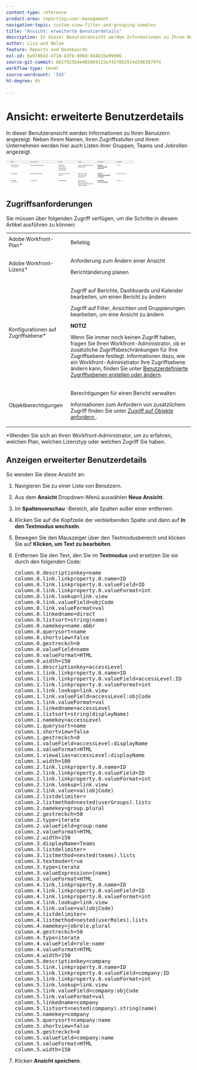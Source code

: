 ```yaml
---
content-type: reference
product-area: reporting;user-management
navigation-topic: custom-view-filter-and-grouping-samples
title: "Ansicht: erweiterte Benutzerdetails"
description: In dieser Benutzeransicht werden Informationen zu Ihren Benutzern angezeigt. Neben ihrem Namen, ihren Zugriffsstufen und ihrem Unternehmen werden hier auch Listen ihrer Gruppen, Teams und Jobrollen angezeigt.
author: Lisa and Nolan
feature: Reports and Dashboards
exl-id: 6a978b43-4718-43fb-80b8-844b35e09d06
source-git-commit: 661f925b4e485069122ef4278b2914d206387974
workflow-type: tm+mt
source-wordcount: '543'
ht-degree: 0%

---
```


# Ansicht: erweiterte Benutzerdetails

In dieser Benutzeransicht werden Informationen zu Ihren Benutzern angezeigt. Neben ihrem Namen, ihren Zugriffsstufen und ihrem Unternehmen werden hier auch Listen ihrer Gruppen, Teams und Jobrollen angezeigt.

![extended_user_view.png](assets/expanded-user-view-350x75.png)

## Zugriffsanforderungen

Sie müssen über folgenden Zugriff verfügen, um die Schritte in diesem Artikel ausführen zu können:

<table style="table-layout:auto"> 
 <col> 
 <col> 
 <tbody> 
  <tr> 
   <td role="rowheader">Adobe Workfront-Plan*</td> 
   <td> <p>Beliebig</p> </td> 
  </tr> 
  <tr> 
   <td role="rowheader">Adobe Workfront-Lizenz*</td> 
   <td> <p>Anforderung zum Ändern einer Ansicht </p>
   <p>Berichtänderung planen</p> </td> 
  </tr> 
  <tr> 
   <td role="rowheader">Konfigurationen auf Zugriffsebene*</td> 
   <td> <p>Zugriff auf Berichte, Dashboards und Kalender bearbeiten, um einen Bericht zu ändern</p> <p>Zugriff auf Filter, Ansichten und Gruppierungen bearbeiten, um eine Ansicht zu ändern</p> <p><b>NOTIZ</b>

Wenn Sie immer noch keinen Zugriff haben, fragen Sie Ihren Workfront-Administrator, ob er zusätzliche Zugriffsbeschränkungen für Ihre Zugriffsebene festlegt. Informationen dazu, wie ein Workfront-Administrator Ihre Zugriffsebene ändern kann, finden Sie unter <a href="../../../administration-and-setup/add-users/configure-and-grant-access/create-modify-access-levels.md" class="MCXref xref">Benutzerdefinierte Zugriffsebenen erstellen oder ändern</a>.</p> </td>
</tr> 
  <tr> 
   <td role="rowheader">Objektberechtigungen</td> 
   <td> <p>Berechtigungen für einen Bericht verwalten</p> <p>Informationen zum Anfordern von zusätzlichem Zugriff finden Sie unter <a href="../../../workfront-basics/grant-and-request-access-to-objects/request-access.md" class="MCXref xref">Zugriff auf Objekte anfordern </a>.</p> </td> 
  </tr> 
 </tbody> 
</table>

&#42;Wenden Sie sich an Ihren Workfront-Administrator, um zu erfahren, welchen Plan, welchen Lizenztyp oder welchen Zugriff Sie haben.

## Anzeigen erweiterter Benutzerdetails

So wenden Sie diese Ansicht an:

1. Navigieren Sie zu einer Liste von Benutzern.
1. Aus dem **Ansicht** Dropdown-Menü auswählen **Neue Ansicht**.

1. Im **Spaltenvorschau** -Bereich, alle Spalten außer einer entfernen.
1. Klicken Sie auf die Kopfzeile der verbleibenden Spalte und dann auf **In den Textmodus wechseln**.
1. Bewegen Sie den Mauszeiger über den Textmodusbereich und klicken Sie auf **Klicken, um Text zu bearbeiten**.
1. Entfernen Sie den Text, den Sie im **Textmodus** und ersetzen Sie sie durch den folgenden Code:

   <!--
   <MadCap:conditionalText data-mc-conditions="QuicksilverOrClassic.Draft mode">
   (NOTE: extra tag here that adds extra spaces in Preview)
   </MadCap:conditionalText>
   -->

   <pre>column.0.descriptionkey=name <br>column.0.link.linkproperty.0.name=ID<br>column.0.link.linkproperty.0.valueField=ID<br>column.0.link.linkproperty.0.valueFormat=int<br>column.0.link.lookup=link.view<br>column.0.link.valueField=objCode<br>column.0.link.valueFormat=val<br>column.0.linkedname=direct<br>column.0.listsort=string(name)<br>column.0.namekey=name.abbr<br>column.0.querysort=name<br>column.0.shortview=false<br>column.0.gestreckch=0<br>column.0.valueField=name<br>column.0.valueFormat=HTML<br>column.0.width=150<br>column.1.descriptionkey=accessLevel<br>column.1.link.linkproperty.0.name=ID<br>column.1.link.linkproperty.0.valueField=accessLevel:ID<br>column.1.link.linkproperty.0.valueFormat=int<br>column.1.link.lookup=link.view<br>column.1.link.valueField=accessLevel:objCode<br>column.1.link.valueFormat=val<br>column.1.linkedname=accessLevel<br>column.1.listsort=string(displayName)<br>column.1.namekey=accessLevel<br>column.1.querysort=name<br>column.1.shortview=false<br>column.1.gestreckch=0<br>column.1.valueField=accessLevel:displayName<br>column.1.valueFormat=HTML<br>column.1.viewalias=accessLevel:displayName<br>column.1.width=100<br>column.2.link.linkproperty.0.name=ID<br>column.2.link.linkproperty.0.valueField=ID<br>column.2.link.linkproperty.0.valueFormat=int<br>column.2.link.lookup=link.view<br>column.2.link.value=val(objCode)<br>column.2.listdelimiter=<br>column.2.listmethod=nested(userGroups).lists<br>column.2.namekey=group.plural<br>column.2.gestreckch=50<br>column.2.type=iterate<br>column.2.valueField=group:name<br>column.2.valueFormat=HTML<br>column.2.width=150<br>column.3.displayName=Teams<br>column.3.listdelimiter=<br>column.3.listmethod=nested(teams).lists<br>column.3.textmode=true<br>column.3.type=iterate<br>column.3.valueExpression={name}<br>column.3.valueFormat=HTML<br>column.4.link.linkproperty.0.name=ID<br>column.4.link.linkproperty.0.valueField=ID<br>column.4.link.linkproperty.0.valueFormat=int<br>column.4.link.lookup=link.view<br>column.4.link.value=val(objCode)<br>column.4.listdelimiter=<br>column.4.listmethod=nested(userRoles).lists<br>column.4.namekey=jobrole.plural<br>column.4.gestreckch=50<br>column.4.type=iterate<br>column.4.valueField=role:name<br>column.4.valueFormat=HTML<br>column.4.width=150<br>column.5.descriptionkey=company<br>column.5.link.linkproperty.0.name=ID<br>column.5.link.linkproperty.0.valueField=company:ID<br>column.5.link.linkproperty.0.valueFormat=int<br>column.5.link.lookup=link.view<br>column.5.link.valueField=company:objCode<br>column.5.link.valueFormat=val<br>column.5.linkedname=company<br>column.5.listsort=nested(company).string(name)<br>column.5.namekey=company<br>column.5.querysort=company:name<br>column.5.shortview=false<br>column.5.gestreckch=0<br>column.5.valueField=company:name<br>column.5.valueFormat=HTML<br>column.5.width=150</pre>

1. Klicken **Ansicht speichern**.
